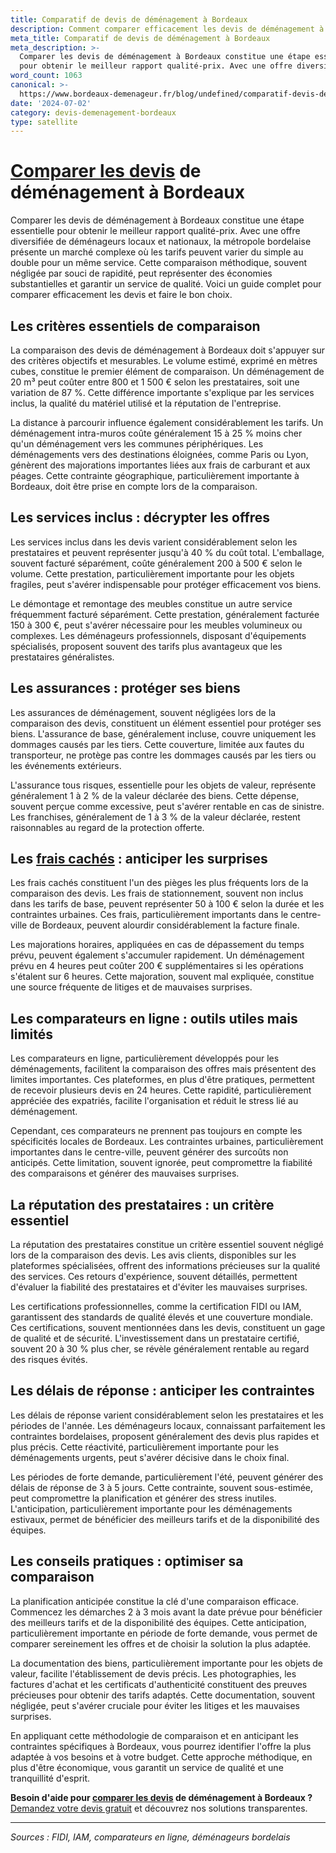 ```yaml
---
title: Comparatif de devis de déménagement à Bordeaux
description: Comment comparer efficacement les devis de déménagement à Bordeaux.
meta_title: Comparatif de devis de déménagement à Bordeaux
meta_description: >-
  Comparer les devis de déménagement à Bordeaux constitue une étape essentielle
  pour obtenir le meilleur rapport qualité-prix. Avec une offre diversifié.
word_count: 1063
canonical: >-
  https://www.bordeaux-demenageur.fr/blog/undefined/comparatif-devis-demenagement-bordeaux
date: '2024-07-02'
category: devis-demenagement-bordeaux
type: satellite
---
```



# [Comparer les devis](/blog/prix/comparatif-prix-devis-demenagement) de déménagement à Bordeaux

Comparer les devis de déménagement à Bordeaux constitue une étape essentielle pour obtenir le meilleur rapport qualité-prix. Avec une offre diversifiée de déménageurs locaux et nationaux, la métropole bordelaise présente un marché complexe où les tarifs peuvent varier du simple au double pour un même service. Cette comparaison méthodique, souvent négligée par souci de rapidité, peut représenter des économies substantielles et garantir un service de qualité. Voici un guide complet pour comparer efficacement les devis et faire le bon choix.

## Les critères essentiels de comparaison

La comparaison des devis de déménagement à Bordeaux doit s'appuyer sur des critères objectifs et mesurables. Le volume estimé, exprimé en mètres cubes, constitue le premier élément de comparaison. Un déménagement de 20 m³ peut coûter entre 800 et 1 500 € selon les prestataires, soit une variation de 87 %. Cette différence importante s'explique par les services inclus, la qualité du matériel utilisé et la réputation de l'entreprise.

La distance à parcourir influence également considérablement les tarifs. Un déménagement intra-muros coûte généralement 15 à 25 % moins cher qu'un déménagement vers les communes périphériques. Les déménagements vers des destinations éloignées, comme Paris ou Lyon, génèrent des majorations importantes liées aux frais de carburant et aux péages. Cette contrainte géographique, particulièrement importante à Bordeaux, doit être prise en compte lors de la comparaison.

## Les services inclus : décrypter les offres

Les services inclus dans les devis varient considérablement selon les prestataires et peuvent représenter jusqu'à 40 % du coût total. L'emballage, souvent facturé séparément, coûte généralement 200 à 500 € selon le volume. Cette prestation, particulièrement importante pour les objets fragiles, peut s'avérer indispensable pour protéger efficacement vos biens.

Le démontage et remontage des meubles constitue un autre service fréquemment facturé séparément. Cette prestation, généralement facturée 150 à 300 €, peut s'avérer nécessaire pour les meubles volumineux ou complexes. Les déménageurs professionnels, disposant d'équipements spécialisés, proposent souvent des tarifs plus avantageux que les prestataires généralistes.

## Les assurances : protéger ses biens

Les assurances de déménagement, souvent négligées lors de la comparaison des devis, constituent un élément essentiel pour protéger ses biens. L'assurance de base, généralement incluse, couvre uniquement les dommages causés par les tiers. Cette couverture, limitée aux fautes du transporteur, ne protège pas contre les dommages causés par les tiers ou les événements extérieurs.

L'assurance tous risques, essentielle pour les objets de valeur, représente généralement 1 à 2 % de la valeur déclarée des biens. Cette dépense, souvent perçue comme excessive, peut s'avérer rentable en cas de sinistre. Les franchises, généralement de 1 à 3 % de la valeur déclarée, restent raisonnables au regard de la protection offerte.

## Les [frais cachés](/blog/prix/frais-caches-demenagement) : anticiper les surprises

Les frais cachés constituent l'un des pièges les plus fréquents lors de la comparaison des devis. Les frais de stationnement, souvent non inclus dans les tarifs de base, peuvent représenter 50 à 100 € selon la durée et les contraintes urbaines. Ces frais, particulièrement importants dans le centre-ville de Bordeaux, peuvent alourdir considérablement la facture finale.

Les majorations horaires, appliquées en cas de dépassement du temps prévu, peuvent également s'accumuler rapidement. Un déménagement prévu en 4 heures peut coûter 200 € supplémentaires si les opérations s'étalent sur 6 heures. Cette majoration, souvent mal expliquée, constitue une source fréquente de litiges et de mauvaises surprises.

## Les comparateurs en ligne : outils utiles mais limités

Les comparateurs en ligne, particulièrement développés pour les déménagements, facilitent la comparaison des offres mais présentent des limites importantes. Ces plateformes, en plus d'être pratiques, permettent de recevoir plusieurs devis en 24 heures. Cette rapidité, particulièrement appréciée des expatriés, facilite l'organisation et réduit le stress lié au déménagement.

Cependant, ces comparateurs ne prennent pas toujours en compte les spécificités locales de Bordeaux. Les contraintes urbaines, particulièrement importantes dans le centre-ville, peuvent générer des surcoûts non anticipés. Cette limitation, souvent ignorée, peut compromettre la fiabilité des comparaisons et générer des mauvaises surprises.

## La réputation des prestataires : un critère essentiel

La réputation des prestataires constitue un critère essentiel souvent négligé lors de la comparaison des devis. Les avis clients, disponibles sur les plateformes spécialisées, offrent des informations précieuses sur la qualité des services. Ces retours d'expérience, souvent détaillés, permettent d'évaluer la fiabilité des prestataires et d'éviter les mauvaises surprises.

Les certifications professionnelles, comme la certification FIDI ou IAM, garantissent des standards de qualité élevés et une couverture mondiale. Ces certifications, souvent mentionnées dans les devis, constituent un gage de qualité et de sécurité. L'investissement dans un prestataire certifié, souvent 20 à 30 % plus cher, se révèle généralement rentable au regard des risques évités.

## Les délais de réponse : anticiper les contraintes

Les délais de réponse varient considérablement selon les prestataires et les périodes de l'année. Les déménageurs locaux, connaissant parfaitement les contraintes bordelaises, proposent généralement des devis plus rapides et plus précis. Cette réactivité, particulièrement importante pour les déménagements urgents, peut s'avérer décisive dans le choix final.

Les périodes de forte demande, particulièrement l'été, peuvent générer des délais de réponse de 3 à 5 jours. Cette contrainte, souvent sous-estimée, peut compromettre la planification et générer des stress inutiles. L'anticipation, particulièrement importante pour les déménagements estivaux, permet de bénéficier des meilleurs tarifs et de la disponibilité des équipes.

## Les conseils pratiques : optimiser sa comparaison

La planification anticipée constitue la clé d'une comparaison efficace. Commencez les démarches 2 à 3 mois avant la date prévue pour bénéficier des meilleurs tarifs et de la disponibilité des équipes. Cette anticipation, particulièrement importante en période de forte demande, vous permet de comparer sereinement les offres et de choisir la solution la plus adaptée.

La documentation des biens, particulièrement importante pour les objets de valeur, facilite l'établissement de devis précis. Les photographies, les factures d'achat et les certificats d'authenticité constituent des preuves précieuses pour obtenir des tarifs adaptés. Cette documentation, souvent négligée, peut s'avérer cruciale pour éviter les litiges et les mauvaises surprises.

En appliquant cette méthodologie de comparaison et en anticipant les contraintes spécifiques à Bordeaux, vous pourrez identifier l'offre la plus adaptée à vos besoins et à votre budget. Cette approche méthodique, en plus d'être économique, vous garantit un service de qualité et une tranquillité d'esprit.

**Besoin d'aide pour [comparer les devis](/blog/prix/comparatif-prix-devis-demenagement) de déménagement à Bordeaux ?** [Demandez votre devis gratuit](https://moverz-bordeaux.fr/devis) et découvrez nos solutions transparentes.

---

*Sources : FIDI, IAM, comparateurs en ligne, déménageurs bordelais*
